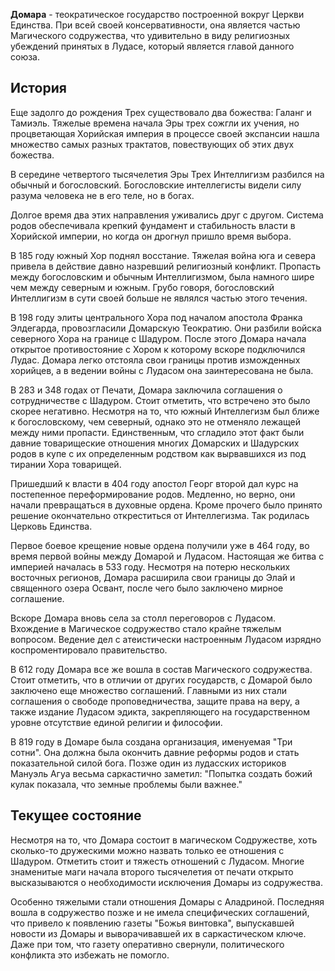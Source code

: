 **Домара** - теократическое государство построенной вокруг Церкви Единства. При всей своей консервативности, она является частью Магического содружества, что удивительно в виду религиозных убеждений принятых в Лудасе, который является главой данного союза.

## История

Еще задолго до рождения Трех существовало два божества: Галанг и Тамиэль. Тяжелые времена начала Эры трех сожгли их учения, но процветающая Хорийская империя в процессе своей экспансии нашла множество самых разных трактатов, повествующих об этих двух божества.

В середине четвертого тысячелетия Эры Трех Интеллигизм разбился на обычный и богословский. Богословские интеллегисты видели силу разума человека не в его теле, но в богах.

Долгое время два этих направления уживались друг с другом. Система родов обеспечивала крепкий фундамент и стабильность власти в Хорийской империи, но когда он дрогнул пришло время выбора.

В 185 году южный Хор поднял восстание. Тяжелая война юга и севера привела в действие давно назревший религиозный конфликт. Пропасть между богословским и обычным Интеллигизмом, была намного шире чем между северным и южным. Грубо говоря, богословский Интеллигизм в сути своей больше не являлся частью этого течения.

В 198 году элиты центрального Хора под началом апостола Франка Элдегарда, провозгласили Домарскую Теократию. Они разбили войска северного Хора на границе с Шадуром. После этого Домара начала открытое противостояние с Хором к которому вскоре подключился Лудас. Домара легко отстояла свои границы против изможденных хорийцев, а в ведении войны с Лудасом она заинтересована не была.

В 283 и 348 годах от Печати, Домара заключила соглашения о сотрудничестве с Шадуром. Стоит отметить, что встречено это было скорее негативно. Несмотря на то, что южный Интеллегизм был ближе к богословскому, чем северный, однако это не отменяло лежащей между ними пропасти. Единственным, что сгладило этот факт были давние товарищеские отношения многих Домарских и Шадурских родов в купе с их определенным родством как вырвавшихся из под тирании Хора товарищей.

Пришедший к власти в 404 году апостол Георг второй дал курс на постепенное переформирование родов. Медленно, но верно, они начали превращаться в духовные ордена. Кроме прочего было принято решение окончательно откреститься от Интеллегизма. Так родилась Церковь Единства.

Первое боевое крещение новые ордена получили уже в 464 году, во время первой войны между Домарой и Лудасом. Настоящая же битва с империей началась в 533 году. Несмотря на потерю нескольких восточных регионов, Домара расширила свои границы до Элай и священного озера Освант, после чего было заключено мирное соглашение.

Вскоре Домара вновь села за столл переговоров с Лудасом. Вхождение в Магическое содружество стало крайне тяжелым вопросом. Ведение дел с атеистически настроенным Лудасом изрядно коспроментировало правительство.

В 612 году Домара все же вошла в состав Магического содружества. Стоит отметить, что в отличии от других государств, с Домарой было заключено еще множество соглашений. Главными из них стали соглашения о свободе проповедничества, защите права на веру, а также издание Лудасом эдикта, закрепляющего на государственном уровне отсутствие единой религии и философии.

В 819 году в Домаре была создана организация, именуемая "Три сотни". Она должна была окончить давние реформы родов и стать показательной силой бога. Позже один из лудасских историков Мануэль Агуа весьма саркастично заметил: "Попытка создать божий кулак показала, что земные проблемы были важнее."

## Текущее состояние

Несмотря на то, что Домара состоит в магическом Содружестве, хоть сколько-то дружескими можно назвать только ее отношения с Шадуром. Отметить стоит и тяжесть отношений с Лудасом. Многие знаменитые маги начала второго тысячелетия от печати открыто высказываются о необходимости исключения Домары из содружества.

Особенно тяжелыми стали отношения Домары с Аладриной. Последняя вошла в содружество позже и не имела специфических соглашений, что привело к появлению газеты "Божья винтовка", выпускавшей новости из Домары и выворачивавшей их в саркастическом ключе. Даже при том, что газету оперативно свернули, политического конфликта это избежать не помогло.
